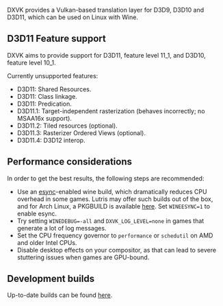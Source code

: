 DXVK provides a Vulkan-based translation layer for D3D9, D3D10 and D3D11, which can be used on Linux with Wine.

## D3D11 Feature support
DXVK aims to provide support for D3D11, feature level 11_1, and D3D10, feature level 10_1.

Currently unsupported features:
- D3D11: Shared Resources.
- D3D11: Class linkage.
- D3D11: Predication.
- D3D11.1: Target-independent rasterization (behaves incorrectly; no MSAA16x support).
- D3D11.2: Tiled resources (optional).
- D3D11.3: Rasterizer Ordered Views (optional).
- D3D11.4: D3D12 interop.

## Performance considerations
In order to get the best results, the following steps are recommended:
- Use an [esync](https://github.com/zfigura/wine/tree/esync)-enabled wine build, which dramatically reduces CPU overhead in some games. Lutris may offer such builds out of the box, and for Arch Linux, a PKGBUILD is available [here](https://github.com/Tk-Glitch/PKGBUILDS). Set `WINEESYNC=1` to enable esync.
- Try setting `WINEDEBUG=-all` and `DXVK_LOG_LEVEL=none` in games that generate a lot of log messages.
- Set the CPU frequency governor to `performance` or `schedutil` on AMD and older Intel CPUs.
- Disable desktop effects on your compositor, as that can lead to severe stuttering issues when games are GPU-bound.

## Development builds
Up-to-date builds can be found [here](https://github.com/doitsujin/dxvk/actions/workflows/artifacts.yml?query=branch%3Amaster).